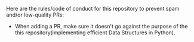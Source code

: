 Here are the rules/code of conduct for this repository to prevent spam and/or low-quality PRs:

* When adding a PR, make sure it doesn't go against the purpose of the this repository(implementing efficient Data Structures in Python).
